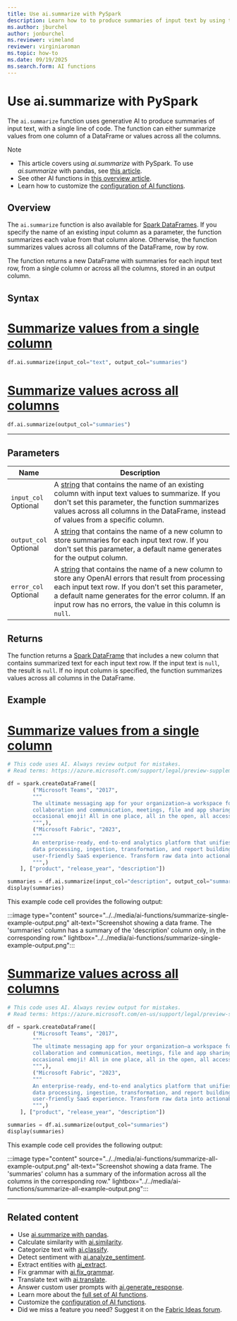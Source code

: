 ```yaml
---
title: Use ai.summarize with PySpark
description: Learn how to to produce summaries of input text by using the ai.summarize function with PySpark.
ms.author: jburchel
author: jonburchel
ms.reviewer: vimeland
reviewer: virginiaroman
ms.topic: how-to
ms.date: 09/19/2025
ms.search.form: AI functions
---
```


# Use ai.summarize with PySpark


The `ai.summarize` function uses generative AI to produce summaries of input text, with a single line of code. The function can either summarize values from one column of a DataFrame or values across all the columns.

> [!NOTE]
> - This article covers using *ai.summarize* with PySpark. To use *ai.summarize* with pandas, see [this article](../pandas/summarize.md).
> - See other AI functions in [this overview article](../overview.md).
> - Learn how to customize the [configuration of AI functions](./configuration.md).

## Overview

The `ai.summarize` function is also available for [Spark DataFrames](https://spark.apache.org/docs/latest/api/python/reference/pyspark.sql/dataframe.html). If you specify the name of an existing input column as a parameter, the function summarizes each value from that column alone. Otherwise, the function summarizes values across all columns of the DataFrame, row by row.

The function returns a new DataFrame with summaries for each input text row, from a single column or across all the columns, stored in an output column.

## Syntax

# [Summarize values from a single column](#tab/column-summary)

```python
df.ai.summarize(input_col="text", output_col="summaries")
```

# [Summarize values across all columns](#tab/dataframe-summary)

```python
df.ai.summarize(output_col="summaries")
```

---

## Parameters

| Name | Description |
|---|---|
| `input_col` <br> Optional | A [string](https://spark.apache.org/docs/latest/api/python/reference/pyspark.sql/api/pyspark.sql.types.StringType.html) that contains the name of an existing column with input text values to summarize. If you don't set this parameter, the function summarizes values across all columns in the DataFrame, instead of values from a specific column. |
| `output_col` <br> Optional | A [string](https://spark.apache.org/docs/latest/api/python/reference/pyspark.sql/api/pyspark.sql.types.StringType.html) that contains the name of a new column to store summaries for each input text row. If you don't set this parameter, a default name generates for the output column. |
| `error_col` <br> Optional | A [string](https://spark.apache.org/docs/latest/api/python/reference/pyspark.sql/api/pyspark.sql.types.StringType.html) that contains the name of a new column to store any OpenAI errors that result from processing each input text row. If you don't set this parameter, a default name generates for the error column. If an input row has no errors, the value in this column is `null`. |

## Returns

The function returns a [Spark DataFrame](https://spark.apache.org/docs/latest/api/python/reference/pyspark.sql/dataframe.html) that includes a new column that contains summarized text for each input text row. If the input text is `null`, the result is `null`. If no input column is specified, the function summarizes values across all columns in the DataFrame.

## Example

# [Summarize values from a single column](#tab/column-summary)

```python
# This code uses AI. Always review output for mistakes. 
# Read terms: https://azure.microsoft.com/support/legal/preview-supplemental-terms/.

df = spark.createDataFrame([
        ("Microsoft Teams", "2017",
        """
        The ultimate messaging app for your organization—a workspace for real-time 
        collaboration and communication, meetings, file and app sharing, and even the 
        occasional emoji! All in one place, all in the open, all accessible to everyone.
        """,),
        ("Microsoft Fabric", "2023",
        """
        An enterprise-ready, end-to-end analytics platform that unifies data movement, 
        data processing, ingestion, transformation, and report building into a seamless, 
        user-friendly SaaS experience. Transform raw data into actionable insights.
        """,)
    ], ["product", "release_year", "description"])

summaries = df.ai.summarize(input_col="description", output_col="summaries")
display(summaries)
```

This example code cell provides the following output:

:::image type="content" source="../../media/ai-functions/summarize-single-example-output.png" alt-text="Screenshot showing a data frame. The 'summaries' column has a summary of the 'description' column only, in the corresponding row." lightbox="../../media/ai-functions/summarize-single-example-output.png":::

# [Summarize values across all columns](#tab/dataframe-summary)

```python
# This code uses AI. Always review output for mistakes. 
# Read terms: https://azure.microsoft.com/en-us/support/legal/preview-supplemental-terms/.

df = spark.createDataFrame([
        ("Microsoft Teams", "2017",
        """
        The ultimate messaging app for your organization—a workspace for real-time 
        collaboration and communication, meetings, file and app sharing, and even the 
        occasional emoji! All in one place, all in the open, all accessible to everyone.
        """,),
        ("Microsoft Fabric", "2023",
        """
        An enterprise-ready, end-to-end analytics platform that unifies data movement, 
        data processing, ingestion, transformation, and report building into a seamless, 
        user-friendly SaaS experience. Transform raw data into actionable insights.
        """,)
    ], ["product", "release_year", "description"])

summaries = df.ai.summarize(output_col="summaries")
display(summaries)
```

This example code cell provides the following output:

:::image type="content" source="../../media/ai-functions/summarize-all-example-output.png" alt-text="Screenshot showing a data frame. The 'summaries' column has a summary of the information across all the columns in the corresponding row." lightbox="../../media/ai-functions/summarize-all-example-output.png":::

---

## Related content

- Use [ai.summarize with pandas](../pandas/summarize.md).
- Calculate similarity with [ai.similarity](./similarity.md).
- Categorize text with [ai.classify](./classify.md).
- Detect sentiment with [ai.analyze_sentiment](./analyze-sentiment.md).
- Extract entities with [ai_extract](./extract.md).
- Fix grammar with [ai.fix_grammar](./fix-grammar.md).
- Translate text with [ai.translate](./translate.md).
- Answer custom user prompts with [ai.generate_response](./generate-response.md).
- Learn more about the [full set of AI functions](../overview.md).
- Customize the [configuration of AI functions](./configuration.md).
- Did we miss a feature you need? Suggest it on the [Fabric Ideas forum](https://ideas.fabric.microsoft.com/).
